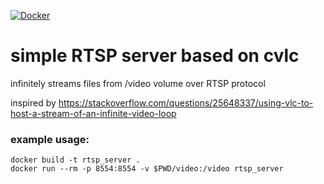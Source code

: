 [![Docker](https://github.com/amazon/vlc_rtsp_server/actions/workflows/docker-publish.yml/badge.svg)](https://github.com/amazon/vlc_rtsp_server/actions/workflows/docker-publish.yml)

# simple RTSP server based on cvlc

infinitely streams files from /video volume over RTSP protocol

inspired by https://stackoverflow.com/questions/25648337/using-vlc-to-host-a-stream-of-an-infinite-video-loop

### example usage:
```
docker build -t rtsp_server .
docker run --rm -p 8554:8554 -v $PWD/video:/video rtsp_server
```
